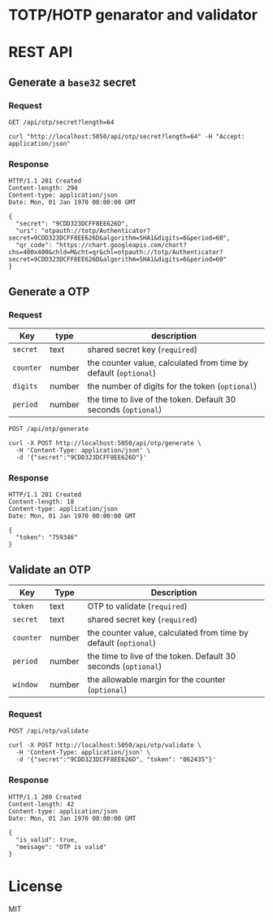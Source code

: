 # TOTP/HOTP genarator and validator

# REST API
## Generate a `base32` secret
### Request
`GET /api/otp/secret?length=64`
```
curl "http://localhost:5050/api/otp/secret?length=64" -H "Accept: application/json"
```
### Response
```
HTTP/1.1 201 Created
Content-length: 294
Content-type: application/json
Date: Mon, 01 Jan 1970 00:00:00 GMT

{
  "secret": "9CDD323DCFF8EE626D",
  "uri": "otpauth://totp/Authenticator?secret=9CDD323DCFF8EE626D&algorithm=SHA1&digits=6&period=60",
  "qr_code": "https://chart.googleapis.com/chart?chs=400x400&chld=M&cht=qr&chl=otpauth://totp/Authenticator?secret=9CDD323DCFF8EE626D&algorithm=SHA1&digits=6&period=60"
}
```

## Generate a OTP
### Request
| Key | type | description |
|--------|------|-------------|
| `secret`| text | shared secret key (`required`) |
| `counter`| number | the counter value, calculated from time by default (`optional`) |
| `digits`| number | the number of digits for the token (`optional`) |
| `period`| number | the time to live of the token. Default 30 seconds (`optional`) |

`POST /api/otp/generate`
```
curl -X POST http://localhost:5050/api/otp/generate \
  -H 'Content-Type: application/json' \
  -d '{"secret":"9CDD323DCFF8EE626D"}'
```
### Response
```
HTTP/1.1 201 Created
Content-length: 18
Content-type: application/json
Date: Mon, 01 Jan 1970 00:00:00 GMT

{
  "token": "759346"
}
```

## Validate an OTP
|Key | Type | Description |
|--------|------|-------------|
| `token`| text | OTP to validate (`required`) |
| `secret`| text | shared secret key (`required`) |
| `counter`| number | the counter value, calculated from time by default (`optional`) |
| `period`| number | the time to live of the token. Default 30 seconds (`optional`) |
| `window`| number | the allowable margin for the counter (`optional`) |

### Request
`POST /api/otp/validate`
```
curl -X POST http://localhost:5050/api/otp/validate \
  -H 'Content-Type: application/json' \
  -d '{"secret":"9CDD323DCFF8EE626D", "token": "062435"}'
```
### Response
```
HTTP/1.1 200 Created
Content-length: 42
Content-type: application/json
Date: Mon, 01 Jan 1970 00:00:00 GMT

{
  "is_valid": true,
  "message": "OTP is valid"
}
```

# License
MIT

